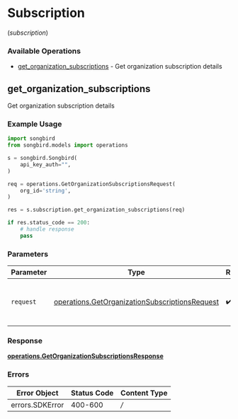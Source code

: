 # Subscription
(*subscription*)

### Available Operations

* [get_organization_subscriptions](#get_organization_subscriptions) - Get organization subscription details

## get_organization_subscriptions

Get organization subscription details

### Example Usage

```python
import songbird
from songbird.models import operations

s = songbird.Songbird(
    api_key_auth="",
)

req = operations.GetOrganizationSubscriptionsRequest(
    org_id='string',
)

res = s.subscription.get_organization_subscriptions(req)

if res.status_code == 200:
    # handle response
    pass
```

### Parameters

| Parameter                                                                                                        | Type                                                                                                             | Required                                                                                                         | Description                                                                                                      |
| ---------------------------------------------------------------------------------------------------------------- | ---------------------------------------------------------------------------------------------------------------- | ---------------------------------------------------------------------------------------------------------------- | ---------------------------------------------------------------------------------------------------------------- |
| `request`                                                                                                        | [operations.GetOrganizationSubscriptionsRequest](../../models/operations/getorganizationsubscriptionsrequest.md) | :heavy_check_mark:                                                                                               | The request object to use for the request.                                                                       |


### Response

**[operations.GetOrganizationSubscriptionsResponse](../../models/operations/getorganizationsubscriptionsresponse.md)**
### Errors

| Error Object    | Status Code     | Content Type    |
| --------------- | --------------- | --------------- |
| errors.SDKError | 400-600         | */*             |
